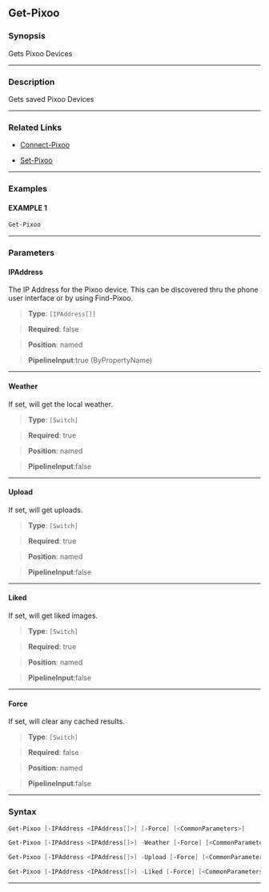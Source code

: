 Get-Pixoo
---------
### Synopsis
Gets Pixoo Devices

---
### Description

Gets saved Pixoo Devices

---
### Related Links
* [Connect-Pixoo](Connect-Pixoo.md)



* [Set-Pixoo](Set-Pixoo.md)



---
### Examples
#### EXAMPLE 1
```PowerShell
Get-Pixoo
```

---
### Parameters
#### **IPAddress**

The IP Address for the Pixoo device.
This can be discovered thru the phone user interface or by using Find-Pixoo.



> **Type**: ```[IPAddress[]]```

> **Required**: false

> **Position**: named

> **PipelineInput**:true (ByPropertyName)



---
#### **Weather**

If set, will get the local weather.



> **Type**: ```[Switch]```

> **Required**: true

> **Position**: named

> **PipelineInput**:false



---
#### **Upload**

If set, will get uploads.



> **Type**: ```[Switch]```

> **Required**: true

> **Position**: named

> **PipelineInput**:false



---
#### **Liked**

If set, will get liked images.



> **Type**: ```[Switch]```

> **Required**: true

> **Position**: named

> **PipelineInput**:false



---
#### **Force**

If set, will clear any cached results.



> **Type**: ```[Switch]```

> **Required**: false

> **Position**: named

> **PipelineInput**:false



---
### Syntax
```PowerShell
Get-Pixoo [-IPAddress <IPAddress[]>] [-Force] [<CommonParameters>]
```
```PowerShell
Get-Pixoo [-IPAddress <IPAddress[]>] -Weather [-Force] [<CommonParameters>]
```
```PowerShell
Get-Pixoo [-IPAddress <IPAddress[]>] -Upload [-Force] [<CommonParameters>]
```
```PowerShell
Get-Pixoo [-IPAddress <IPAddress[]>] -Liked [-Force] [<CommonParameters>]
```
---
